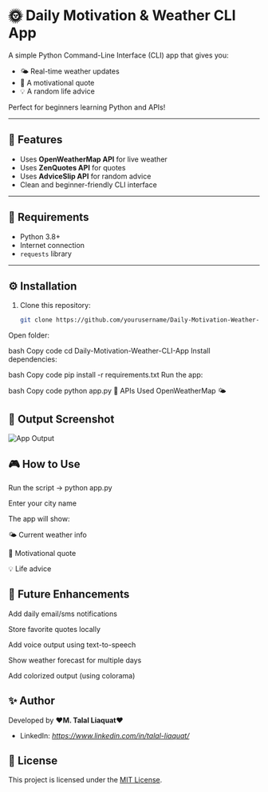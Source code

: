 # 🌞 Daily Motivation & Weather CLI App

A simple Python Command-Line Interface (CLI) app that gives you:
- 🌤️ Real-time weather updates  
- 💬 A motivational quote  
- 💡 A random life advice  

Perfect for beginners learning Python and APIs!

---

## 🚀 Features
- Uses **OpenWeatherMap API** for live weather  
- Uses **ZenQuotes API** for quotes  
- Uses **AdviceSlip API** for random advice  
- Clean and beginner-friendly CLI interface  

---

## 🧰 Requirements
- Python 3.8+
- Internet connection
- `requests` library

---

## ⚙️ Installation

1. Clone this repository:
   ```bash
   git clone https://github.com/yourusername/Daily-Motivation-Weather-CLI-App.git
Open folder:

bash
Copy code
cd Daily-Motivation-Weather-CLI-App
Install dependencies:

bash
Copy code
pip install -r requirements.txt
Run the app:

bash
Copy code
python app.py
🔑 APIs Used
OpenWeatherMap 🌤️
## 📸 Output Screenshot
![App Output](https://github.com/TalalLiaquat/Daily-Motivation-Weather-CLI-App/blob/main/output_screenshot.png)

## 🎮 How to Use

Run the script → python app.py

Enter your city name

The app will show:

🌤️ Current weather info

💬 Motivational quote

💡 Life advice

## 🚧 Future Enhancements

Add daily email/sms notifications

Store favorite quotes locally

Add voice output using text-to-speech

Show weather forecast for multiple days

Add colorized output (using colorama)

## ✨ Author

Developed by ❤️**M. Talal Liaquat**❤️

* LinkedIn: *https://www.linkedin.com/in/talal-liaquat/*

## 📄 License  
This project is licensed under the [MIT License](LICENSE).
